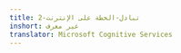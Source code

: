 ```yaml
---
title: تبادل-الخطة على الإنترنت-2
inshort: غير معرف
translator: Microsoft Cognitive Services
---
```




